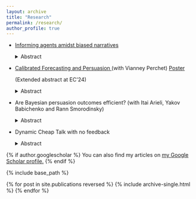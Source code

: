 ```yaml
---
layout: archive
title: "Research"
permalink: /research/
author_profile: true
---
```




- <a href="https://atulya-jain.github.io/files/jmp_jain.pdf"> Informing agents amidst biased narratives </a>  

  <details>
    <summary>Abstract</summary>
  
   I study the strategic interaction between a benevolent sender (who provides data) and a biased narrator (who interprets data) who compete to persuade a boundedly rational receiver (who takes action). The receiver does not know the data-generating model. She chooses between
models provided by the sender and the narrator using the maximum likelihood principle, selecting the one that best fits the data given her prior belief. The sender faces a trade-off between providing precise information and minimizing misinterpretation. Surprisingly, full disclosure
can be suboptimal and even backfire. I identify a finite set of models that contain the optimal data-generating model, which maximizes the receiver’s expected utility. The sender can guarantee non-negative value of information, preventing harm from misinterpretation. I apply this framework to information campaigns and employee feedback.

  </details>

<!-- <a href="https://vianney.ai/"> Vianney Perchet </a>  <a href="https://iarieli.net.technion.ac.il/"> <a href="https://yakovbabichenko.net.technion.ac.il/"> <a href="https://web.iem.technion.ac.il/site/academicstaff/rann-smorodinsky/">  -->

- <a href="https://atulya-jain.github.io/files/calibration.pdf"> Calibrated Forecasting and Persuasion </a>  (with Vianney Perchet)    <a href="https://atulya-jain.github.io/files/poster-calibration.pdf" download class="button">Poster</a>

   (Extended abstract at EC'24)

   



  <details>
      <summary>Abstract</summary>
    
  How should an expert send forecasts to maximize her payoff given that she has to pass a calibration test? We consider a dynamic game where an expert sends probability forecasts to a decision-maker. The decision-maker, based on  past outcomes, verifies the claims of the expert using the calibration test.  We find the optimal forecasting strategy by reducing the dynamic  game in terms of a static persuasion problem for the class of stationary ergodic processes.  We characterize the value of expertise by showing that an informed expert can achieve the best outcome in the persuasion problem, while an uninformed expert can only achieve the uninformative outcome. We also compare the calibration test and regret minimization as heuristics for decision-making. We show that an expert can always guarantee the calibration benchmark and in some instances, she can guarantee strictly more. 

    </details>






- Are Bayesian persuasion outcomes efficient? (with Itai Arieli, Yakov Babichenko and Rann Smorodinsky)

    <details>
      <summary>Abstract</summary>
  

  Information transmission between players with asymmetric information can improve outcomes and lead to efficiency. We consider the model of Bayesian persuasion: a sender commits to a signaling policy to persuade an uninformed receiver. We analyze the Pareto efficiency of the equilibrium outcome and provide a necessary condition for it. Using a natural class of games, we show that efficiency is non-trivial and difficult to attain.

  </details>


- Dynamic Cheap Talk with no feedback

    <details>
    <summary>Abstract</summary>
  

     I study a dynamic sender-receiver game, where the sequence of states follows an irreducible Markov chain. The sender provides valuable information but gets no feedback on the receiver’s actions. Under certain assumptions, I characterize the set of uniform equilibrium payoffs. I show that the sender benefits from the dynamic interaction, even without feedback.  The  interaction can restore commitment but only partially.  The sender can attain any outcome where she cannot profit by altering her signals while keeping the marginal distribution of signals  unchanged.  If the sender's payoff is state-independent, she can achieve the commitment benchmark  of  Bayesian  Persuasion.

  </details>


{% if author.googlescholar %}
  You can also find my articles on <u><a href="{{author.googlescholar}}">my Google Scholar profile</a>.</u>
{% endif %}

{% include base_path %}

{% for post in site.publications reversed %}
  {% include archive-single.html %}
{% endfor %}
